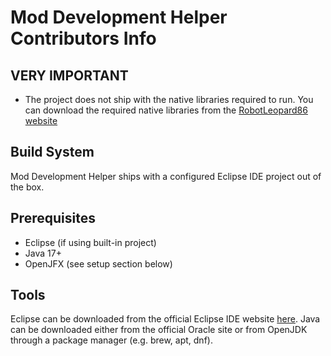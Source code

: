 # Mod Development Helper Contributors Info

## VERY IMPORTANT
* The project does not ship with the native libraries required to run. You can download the required native libraries from the [RobotLeopard86 website](https://robotleopard86.github.io/Website)

## Build System
Mod Development Helper ships with a configured Eclipse IDE project out of the box.

## Prerequisites
* Eclipse (if using built-in project)
* Java 17+
* OpenJFX (see setup section below)

## Tools
Eclipse can be downloaded from the official Eclipse IDE website [here](https://eclipseide.org). Java can be downloaded either from the official Oracle site or from OpenJDK through a package manager (e.g. brew, apt, dnf).
